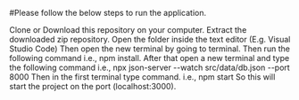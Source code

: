 #Please follow the below steps to run the application.

Clone or Download this repository on your computer.
Extract the downloaded zip repository.
Open the folder inside the text editor (E.g. Visual Studio Code)
Then open the new terminal by going to terminal.
Then run the following command i.e., npm install.
After that open a new terminal and type the following command i.e., npx json-server --watch src/data/db.json --port 8000
Then in the first terminal type command. i.e., npm start
So this will start the project on the port (localhost:3000).